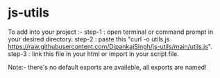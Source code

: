 # js-utils
To add into your project :-
 step-1 : open terminal or command prompt in your desired directory.
 step-2 : paste this "curl -o utils.js https://raw.githubusercontent.com/DipankajSingh/js-utils/main/utils.js".
 step-3 : link this file in your html or import in your script file.
 
 Note:- there's no default exports are availeble, all exports are named!

